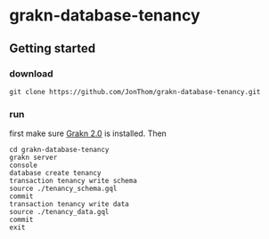 # grakn-database-tenancy

## Getting started

### download

```
git clone https://github.com/JonThom/grakn-database-tenancy.git
```

### run

first make sure [Grakn 2.0](https://dev.docs.grakn.ai/docs/console/console) is installed. Then

```
cd grakn-database-tenancy
grakn server
console
database create tenancy
transaction tenancy write schema 
source ./tenancy_schema.gql 
commit
transaction tenancy write data
source ./tenancy_data.gql
commit
exit

```
